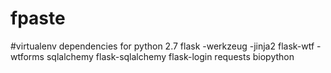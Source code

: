 fpaste
======

#virtualenv dependencies for python 2.7
flask
-werkzeug
-jinja2
flask-wtf
-wtforms
sqlalchemy
flask-sqlalchemy
flask-login
requests
biopython

